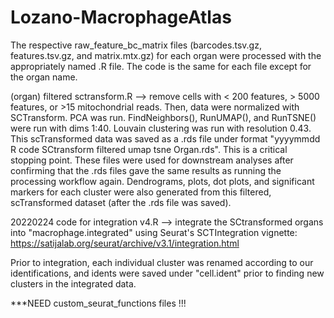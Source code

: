 # Lozano-MacrophageAtlas

The respective raw_feature_bc_matrix files (barcodes.tsv.gz, features.tsv.gz, and matrix.mtx.gz) for each organ were processed with the appropriately named .R file. The code is the same for each file except for the organ name. 

(organ) filtered sctransform.R --> remove cells with < 200 features, > 5000 features, or >15 mitochondrial reads. Then, data were normalized with SCTransform. PCA was run. FindNeighbors(), RunUMAP(), and RunTSNE() were run with dims 1:40. Louvain clustering was run with resolution 0.43. This scTransformed data was saved as a .rds file under format "yyyymmdd R code SCtransform filtered umap tsne Organ.rds". This is a critical stopping point. These files were used for downstream analyses after confirming that the .rds files gave the same results as running the processing workflow again. Dendrograms, plots, dot plots, and significant markers for each cluster were also generated from this filtered, scTransformed dataset (after the .rds file was saved). 

20220224 code for integration v4.R --> integrate the SCtransformed organs into "macrophage.integrated" using Seurat's SCTIntegration vignette: https://satijalab.org/seurat/archive/v3.1/integration.html 

Prior to integration, each individual cluster was renamed according to our identifications, and idents were saved under "cell.ident" prior to finding new clusters in the integrated data. 

***NEED custom_seurat_functions files !!!





